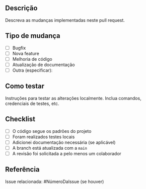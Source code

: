 ## Descrição

Descreva as mudanças implementadas neste pull request.

## Tipo de mudança

- [ ] Bugfix
- [ ] Nova feature
- [ ] Melhoria de código
- [ ] Atualização de documentação
- [ ] Outra (especificar):

## Como testar

Instruções para testar as alterações localmente. Inclua comandos, credenciais de testes, etc.

## Checklist

- [ ] O código segue os padrões do projeto
- [ ] Foram realizados testes locais
- [ ] Adicionei documentação necessária (se aplicável)
- [ ] A branch está atualizada com a `main`
- [ ] A revisão foi solicitada a pelo menos um colaborador

## Referência

Issue relacionada: #NúmeroDaIssue (se houver)
